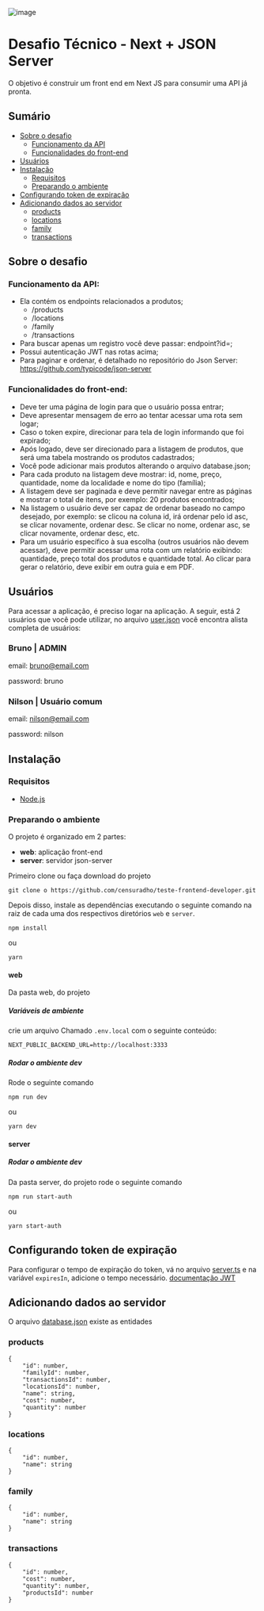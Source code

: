 ![image](https://user-images.githubusercontent.com/49209628/218332034-a51849bf-f5fb-4963-b42a-fe7c3bfd1746.png)

# Desafio Técnico - Next + JSON Server

O objetivo é construir um front end em Next JS para consumir uma API já pronta.

## Sumário
- [Sobre o desafio](#sobre-o-desafio)
  - [Funcionamento da API](#funcionamento-da-api)
  - [Funcionalidades do front-end](#funcionalidades-do-front-end)
- [Usuários](#usuarios)
- [Instalação](#instalacao)
  - [Requisitos](#requisitos)
  - [Preparando o ambiente](#preparando-o-ambiente)
- [Configurando token de expiração](#configurando)
- [Adicionando dados ao servidor](#adicionando-dados-ao-servidor)
  - [products](#products)
  - [locations](#locations)
  - [family](#family)
  - [transactions](#transactions)
 
## Sobre o desafio

### Funcionamento da API:

- Ela contém os endpoints relacionados a produtos;
  - /products
  - /locations 
  - /family
  - /transactions
- Para buscar apenas um registro você deve passar: endpoint?id=;
- Possui autenticação JWT nas rotas acima;
- Para paginar e ordenar, é detalhado no repositório do Json Server: https://github.com/typicode/json-server

### Funcionalidades do front-end:

- Deve ter uma página de login para que o usuário possa entrar;
- Deve apresentar mensagem de erro ao tentar acessar uma rota sem logar;
- Caso o token expire, direcionar para tela de login informando que foi expirado;
- Após logado, deve ser direcionado para a listagem de produtos, que será uma tabela mostrando os produtos cadastrados;
- Você pode adicionar mais produtos alterando o arquivo database.json;
- Para cada produto na listagem deve mostrar: id, nome, preço, quantidade, nome da localidade e nome do tipo (família);
- A listagem deve ser paginada e deve permitir navegar entre as páginas e mostrar o total de itens, por exemplo: 20 produtos encontrados;
- Na listagem o usuário deve ser capaz de ordenar baseado no campo desejado, por exemplo: se clicou na coluna id, irá ordenar pelo id asc, se clicar novamente, ordenar desc. Se clicar no nome, ordenar asc, se clicar novamente, ordenar desc, etc.
- Para um usuário específico à sua escolha (outros usuários não devem acessar), deve permitir acessar uma rota com um relatório exibindo: quantidade, preço total dos produtos e quantidade total. Ao clicar para gerar o relatório, deve exibir em outra guia e em PDF. 

## Usuários

Para acessar a aplicação, é preciso logar na aplicação. A seguir, está 2  usuários que você pode utilizar, no arquivo [user.json](https://github.com/censuradho/teste-frontend-developer/blob/main/server/users.json) você encontra alista completa de usuários:

### Bruno | ADMIN

email: bruno@email.com

password: bruno

### Nilson | Usuário comum

email: nilson@email.com

password: nilson

## Instalação

### Requisitos
- [Node.js](https://nodejs.org/en/)

### Preparando o ambiente

O projeto é organizado em 2 partes:

- **web**: aplicação front-end
- **server**: servidor json-server


Primeiro clone ou faça download do projeto
```
git clone o https://github.com/censuradho/teste-frontend-developer.git
```

Depois disso, instale as dependências executando o seguinte comando na raiz de cada uma dos respectivos diretórios `web` e `server`.
```
npm install
```

ou

```
yarn
```

#### web

Da pasta web, do projeto 

##### Variáveis de ambiente

crie um arquivo Chamado `.env.local` com o seguinte conteúdo:

```.env
NEXT_PUBLIC_BACKEND_URL=http://localhost:3333
```

##### Rodar o ambiente dev

Rode o seguinte comando

```
npm run dev
```
ou
```
yarn dev
```
#### server

##### Rodar o ambiente dev

Da pasta server, do projeto rode o seguinte comando

```
npm run start-auth
```
ou
```
yarn start-auth
```

## Configurando token de expiração

Para configurar o tempo de expiração do token, vá no arquivo [server.ts](https://github.com/censuradho/teste-frontend-developer/blob/main/server/server.js) e na variável `expiresIn`, adicione o tempo necessário. [documentação JWT](https://www.npmjs.com/package/jsonwebtoken#usage)

## Adicionando dados ao servidor

O arquivo [database.json](https://github.com/censuradho/teste-frontend-developer/blob/main/server/database.json) existe as entidades

### products

```
{
    "id": number,
    "familyId": number,
    "transactionsId": number,
    "locationsId": number,
    "name": string,
    "cost": number,
    "quantity": number
}
```

### locations

```
{
    "id": number,
    "name": string
}
```
### family
```
{
    "id": number,
    "name": string
}
```

### transactions

```
{
    "id": number,
    "cost": number,
    "quantity": number,
    "productsId": number
}
```
